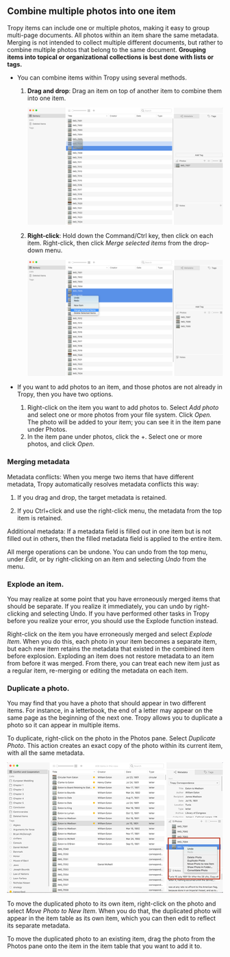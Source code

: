 ## Combine multiple photos into one item

Tropy items can include one or multiple photos, making it easy to group multi-page documents. All photos within an item share the same metadata. Merging is not intended to collect multiple different documents, but rather to combine multiple photos that belong to the same document. **Grouping items into topical or organizational collections is best done with lists or tags.**

* You can combine items within Tropy using several methods.

  1. **Drag and drop**: Drag an item on top of another item to combine them into one item.

     ![](/assets/drag-and-drop-merge.png)

  2. **Right-click**: Hold down the Command/Ctrl key, then click on each item. Right-click, then click _Merge selected items_ from the drop-down menu.

     ![](/assets/right-click-merge.png)

* If you want to add photos to an item, and those photos are not already in Tropy, then you have two options.

  1. Right-click on the item you want to add photos to. Select _Add photo_ and select one or more photos from your file system. Click _Open._ The photo will be added to your item; you can see it in the item pane under Photos.
  2. In the item pane under photos, click the +. Select one or more photos, and click _Open_. 

### Merging metadata

Metadata conflicts: When you merge two items that have different metadata, Tropy automatically resolves metadata conflicts this way:

1. If you drag and drop, the target metadata is retained.

2. If you Ctrl+click and use the right-click menu, the metadata from the top item is retained.

Additional metadata: If a metadata field is filled out in one item but is not filled out in others, then the filled metadata field is applied to the entire item.

All merge operations can be undone. You can undo from the top menu, under _Edit_, or by right-clicking on an item and selecting _Undo_ from the menu.

### Explode an item.

You may realize at some point that you have erroneously merged items that should be separate. If you realize it immediately, you can undo by right-clicking and selecting Undo. If you have performed other tasks in Tropy before you realize your error, you should use the Explode function instead.

Right-click on the item you have erroneously merged and select _Explode Item_. When you do this, each photo in your item becomes a separate item, but each new item retains the metadata that existed in the combined item before explosion. Exploding an item does not restore metadata to an item from before it was merged. From there, you can treat each new item just as a regular item, re-merging or editing the metadata on each item.

### Duplicate a photo.

You may find that you have a photo that should appear in two different items. For instance, in a letterbook, the end of a letter may appear on the same page as the beginning of the next one. Tropy allows you to duplicate a photo so it can appear in multiple items. 

To duplicate, right-click on the photo in the Photos pane. Select _Duplicate Photo_. This action creates an exact copy of the photo within its current item, with all the same metadata. 

![](/assets/duplicates.png)

To move the duplicated photo to its own item, right-click on the photo and select _Move Photo to New Item_. When you do that, the duplicated photo will appear in the item table as its own item, which you can then edit to reflect its separate metadata.

To move the duplicated photo to an existing item, drag the photo from the Photos pane onto the item in the item table that you want to add it to.



